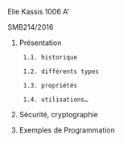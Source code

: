 Elie Kassis 1006 A'

SMB214/2016

1. Présentation

		1.1. historique

		1.2. différents types

		1.3. propriétés

		1.4. utilisations…

2. Sécurité, cryptographie

3. Exemples de Programmation


